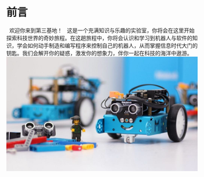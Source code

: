 # 前言
 
欢迎你来到第三基地！
 
这是一个充满知识与乐趣的实验室，你将会在这里开始探索科技世界的奇妙旅程。在这趟旅程中，你将会认识和学习到机器人与软件的知识，学会如何动手制造和编写程序来控制自己的机器人，从而掌握信息时代大门的钥匙。我们会解开你的疑惑，激发你的想象力，伴你一起在科技的海洋中遨游。
 
![mbot\_with\_lego](images/mbot_with_lego.jpg)

 